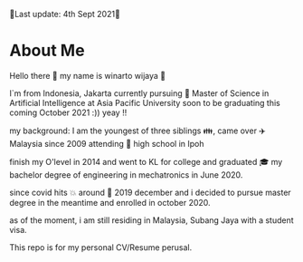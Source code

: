 :newspaper:Last update: 4th Sept 2021:newspaper:
# About Me
Hello there :raising_hand: my name is winarto wijaya :boy:

I`m from Indonesia, Jakarta 
currently pursuing :book: Master of Science in Artificial Intelligence at Asia Pacific University 
soon to be graduating this coming October 2021 :)) yeay !! 

my background:
I am the youngest of three siblings :family:, came over :airplane: Malaysia since 2009 attending :briefcase: high school in Ipoh 

finish my O'level in 2014 and went to KL for college and graduated :mortar_board: my bachelor degree of engineering in mechatronics in June 2020.

since covid hits :collision: around :date: 2019 december and i decided to pursue master degree in the meantime and enrolled in october 2020. 

as of the moment, i am still residing in Malaysia, Subang Jaya with a student visa. 

This repo is for my personal CV/Resume perusal. 
